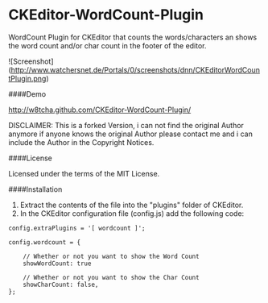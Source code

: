 CKEditor-WordCount-Plugin
=========================

WordCount Plugin for CKEditor that counts the words/characters an shows the word count and/or char count in the footer of the editor.

![Screenshot]
(http://www.watchersnet.de/Portals/0/screenshots/dnn/CKEditorWordCountPlugin.png)

####Demo

http://w8tcha.github.com/CKEditor-WordCount-Plugin/

DISCLAIMER: This is a forked Version, i can not find the original Author anymore if anyone knows the original Author please contact me and i can include the Author in the Copyright Notices. 

####License

Licensed under the terms of the MIT License.

####Installation

 1. Extract the contents of the file into the "plugins" folder of CKEditor.
 2. In the CKEditor configuration file (config.js) add the following code:

````
config.extraPlugins = '[ wordcount ]';
````


````
config.wordcount = {

    // Whether or not you want to show the Word Count
    showWordCount: true

    // Whether or not you want to show the Char Count
    showCharCount: false,
};
````

